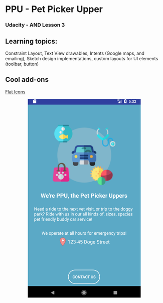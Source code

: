 # PPU - Pet Picker Upper
### Udacity - AND Lesson 3

## Learning topics:
Constraint Layout, Text View drawables, Intents (Google maps, and emailing), Sketch design implementations, custom layouts for UI elements (toolbar, button)

## Cool add-ons
[Flat Icons](https://www.flaticon.com/packs/pet-shop-22)


<div align="center">
    <img src="https://github.com/MiraEs/PPU/blob/master/ppu.png" width="360px"</img> 
</div>
